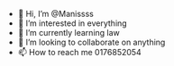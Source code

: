 - 👋 Hi, I’m @Manissss
- 👀 I’m interested in everything 
- 🌱 I’m currently learning law
- 💞️ I’m looking to collaborate on anything
- 📫 How to reach me 0176852054

<!---
Manissss/Manissss is a ✨ special ✨ repository because its `README.md` (this file) appears on your GitHub profile.
You can click the Preview link to take a look at your changes.
--->
